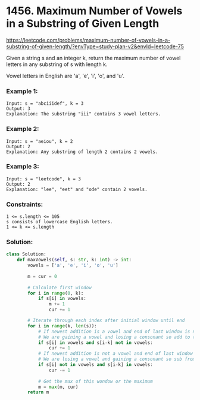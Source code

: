 # 1456. Maximum Number of Vowels in a Substring of Given Length
https://leetcode.com/problems/maximum-number-of-vowels-in-a-substring-of-given-length/?envType=study-plan-v2&envId=leetcode-75

Given a string s and an integer k, return the maximum number of vowel letters in any substring of s with length k.

Vowel letters in English are 'a', 'e', 'i', 'o', and 'u'.

### Example 1:

```
Input: s = "abciiidef", k = 3
Output: 3
Explanation: The substring "iii" contains 3 vowel letters.
```

### Example 2:

```
Input: s = "aeiou", k = 2
Output: 2
Explanation: Any substring of length 2 contains 2 vowels.
```

### Example 3:

```
Input: s = "leetcode", k = 3
Output: 2
Explanation: "lee", "eet" and "ode" contain 2 vowels.
```

### Constraints:

```
1 <= s.length <= 105
s consists of lowercase English letters.
1 <= k <= s.length
```

### Solution:

```python
class Solution:
    def maxVowels(self, s: str, k: int) -> int:
        vowels = ['a', 'e', 'i', 'o', 'u']
        
        m = cur = 0
        
        # Calculate first window
        for i in range(0, k):
            if s[i] in vowels:
                m += 1
                cur += 1

        # Iterate through each index after initial window until end
        for i in range(k, len(s)):
            # If newest addition is a vowel and end of last window is not a vowel
            # We are gaining a vowel and losing a consonant so add to the current
            if s[i] in vowels and s[i-k] not in vowels:
                cur += 1
            # If newest addition is not a vowel and end of last window was a vowel
            # We are losing a vowel and gaining a consonant so sub from the current
            if s[i] not in vowels and s[i-k] in vowels:
                cur -= 1
            
            # Get the max of this wondow or the maximum
            m = max(m, cur)
        return m
```